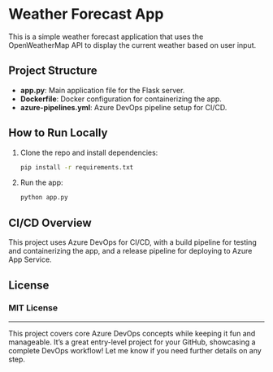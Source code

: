 # Weather Forecast App

This is a simple weather forecast application that uses the OpenWeatherMap API to display the current weather based on user input.

## Project Structure
- **app.py**: Main application file for the Flask server.
- **Dockerfile**: Docker configuration for containerizing the app.
- **azure-pipelines.yml**: Azure DevOps pipeline setup for CI/CD.

## How to Run Locally
1. Clone the repo and install dependencies:
   ```bash
   pip install -r requirements.txt
    ```
2. Run the app:
    ```bash
    python app.py
    ```

## CI/CD Overview
This project uses Azure DevOps for CI/CD, with a build pipeline for testing and containerizing the app, and a release pipeline for deploying to Azure App Service.

## License
### MIT License

---

This project covers core Azure DevOps concepts while keeping it fun and manageable. It’s a great entry-level project for your GitHub, showcasing a complete DevOps workflow! Let me know if you need further details on any step.
